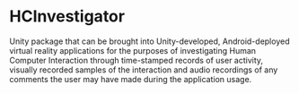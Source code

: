 # HCInvestigator
Unity package that can be brought into Unity-developed, Android-deployed virtual reality applications for the purposes of investigating Human Computer Interaction through time-stamped records of user activity, visually recorded samples of the interaction and audio recordings of any comments the user may have made during the application usage.
